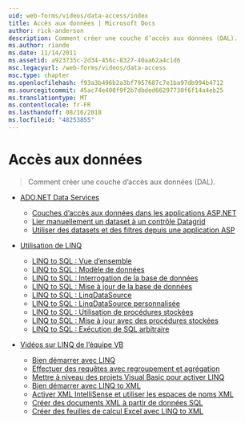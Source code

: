 ```yaml
---
uid: web-forms/videos/data-access/index
title: Accès aux données | Microsoft Docs
author: rick-anderson
description: Comment créer une couche d’accès aux données (DAL).
ms.author: riande
ms.date: 11/14/2011
ms.assetid: a923735c-2d34-456c-8327-40aa62a4c1d6
msc.legacyurl: /web-forms/videos/data-access
msc.type: chapter
ms.openlocfilehash: f93a3b496b2a3bf7957687c7e1ba97db994b4712
ms.sourcegitcommit: 45ac74e400f9f2b7dbded66297730f6f14a4eb25
ms.translationtype: MT
ms.contentlocale: fr-FR
ms.lasthandoff: 08/16/2018
ms.locfileid: "48253855"
---
```

<a name="data-access"></a>Accès aux données
====================
> Comment créer une couche d’accès aux données (DAL).


- [ADO.NET Data Services](adonet-data-services/index.md)

    - [Couches d’accès aux données dans les applications ASP.NET](adonet-data-services/data-access-layers-in-aspnet-applications.md)
    - [Lier manuellement un dataset à un contrôle Datagrid](adonet-data-services/how-to-manually-bind-a-dataset-to-a-datagrid.md)
    - [Utiliser des datasets et des filtres depuis une application ASP](adonet-data-services/how-to-work-with-datasets-and-filters-from-an-asp-application.md)
- [Utilisation de LINQ](how-do-i-with-linq/index.md)

    - [LINQ to SQL : Vue d’ensemble](how-do-i-with-linq/how-do-i-linq-to-sql-overview.md)
    - [LINQ to SQL : Modèle de données](how-do-i-with-linq/how-do-i-linq-to-sql-data-model.md)
    - [LINQ to SQL : Interrogation de la base de données](how-do-i-with-linq/how-do-i-linq-to-sql-querying-the-database.md)
    - [LINQ to SQL : Mise à jour de la base de données](how-do-i-with-linq/how-do-i-linq-to-sql-updating-the-database.md)
    - [LINQ to SQL : LinqDataSource](how-do-i-with-linq/how-do-i-linq-to-sql-linqdatasource.md)
    - [LINQ to SQL : LinqDataSource personnalisée](how-do-i-with-linq/how-do-i-linq-to-sql-custom-linqdatasource.md)
    - [LINQ to SQL : Utilisation de procédures stockées](how-do-i-with-linq/how-do-i-linq-to-sql-using-stored-procedures.md)
    - [LINQ to SQL : Mise à jour avec des procédures stockées](how-do-i-with-linq/how-do-i-linq-to-sql-updating-with-stored-procedures.md)
    - [LINQ to SQL : Exécution de SQL arbitraire](how-do-i-with-linq/how-do-i-linq-to-sql-executing-arbitrary-sql.md)
- [Vidéos sur LINQ de l’équipe VB](linq-videos-from-the-vb-team/index.md)

    - [Bien démarrer avec LINQ](linq-videos-from-the-vb-team/how-do-i-get-started-with-linq.md)
    - [Effectuer des requêtes avec regroupement et agrégation](linq-videos-from-the-vb-team/how-do-i-perform-group-and-aggregate-queries.md)
    - [Mettre à niveau des projets Visual Basic pour activer LINQ](linq-videos-from-the-vb-team/how-do-i-upgrade-visual-basic-projects-to-enable-linq.md)
    - [Bien démarrer avec LINQ to XML](linq-videos-from-the-vb-team/how-do-i-get-started-with-linq-to-xml.md)
    - [Activer XML IntelliSense et utiliser les espaces de noms XML](linq-videos-from-the-vb-team/how-do-i-enable-xml-intellisense-and-use-xml-namespaces.md)
    - [Créer des documents XML à partir de données SQL](linq-videos-from-the-vb-team/how-do-i-create-xml-documents-from-sql-data.md)
    - [Créer des feuilles de calcul Excel avec LINQ to XML](linq-videos-from-the-vb-team/how-do-i-create-excel-spreadsheets-using-linq-to-xml.md)
